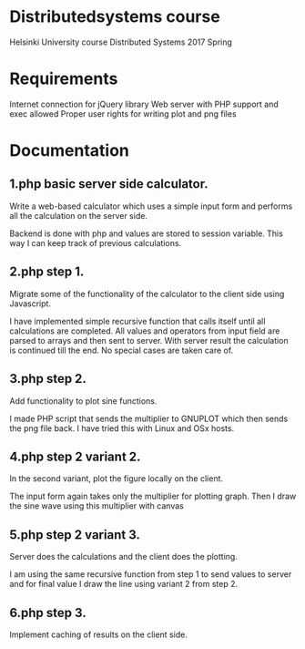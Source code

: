# Distributedsystems course
Helsinki University course Distributed Systems 2017 Spring

# Requirements
Internet connection for jQuery library
Web server with PHP support and exec allowed
Proper user rights for writing plot and png files

# Documentation

## 1.php basic server side calculator.
Write a web-based calculator which uses a simple input form and performs all the calculation on the server side.

Backend is done with php and values are stored to session variable. This way I can keep track of previous calculations.

## 2.php step 1.
Migrate some of the functionality of the calculator to the client side using Javascript.

I have implemented simple recursive function that calls itself until all calculations are completed. All values and operators from input field are parsed to arrays and then sent to server. With server result the calculation is continued till the end. No special cases are taken care of.

## 3.php step 2.
Add functionality to plot sine functions.

I made PHP script that sends the multiplier to GNUPLOT which then sends the png file back. I have tried this with Linux and OSx hosts.

## 4.php step 2 variant 2.
In the second variant, plot the figure locally on the client.

The input form again takes only the multiplier for plotting graph. Then I draw the sine wave using this multiplier with canvas

## 5.php step 2 variant 3.
Server does the calculations and the client does the plotting.

I am using the same recursive function from step 1 to send values to server and for final value I draw the line using variant 2 from step 2.

## 6.php step 3.
Implement caching of results on the client side. 
